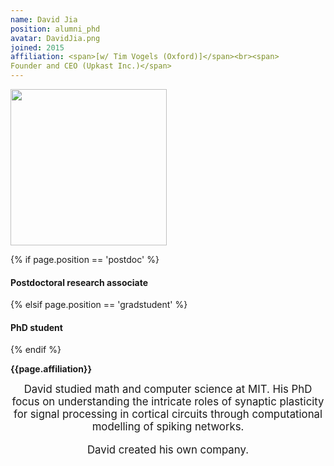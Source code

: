 ```yaml
---
name: David Jia
position: alumni_phd
avatar: DavidJia.png
joined: 2015
affiliation: <span>[w/ Tim Vogels (Oxford)]</span><br><span>
Founder and CEO (Upkast Inc.)</span>
---
```


<img width="250" src="{{site.baseurl}}/images/people/{{page.avatar}}" data-action="zoom">

 {% if page.position == 'postdoc' %}
<h4>Postdoctoral research associate</h4>
 {% elsif page.position == 'gradstudent' %}
<h4>PhD student</h4>
 {% endif %}

<b>{{page.affiliation}}</b>

<header class="masthead text-justify" style="font-size:120%">
David studied math and computer science at MIT. His PhD focus on understanding the intricate roles of synaptic plasticity for signal processing in cortical circuits through computational modelling of spiking networks.

<p>David created his own company.</p>
</header>
<br><br>